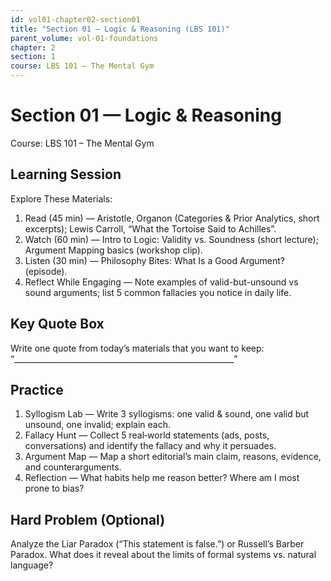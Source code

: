 ```yaml
---
id: vol01-chapter02-section01
title: "Section 01 — Logic & Reasoning (LBS 101)"
parent_volume: vol-01-foundations
chapter: 2
section: 1
course: LBS 101 – The Mental Gym
---
```


# Section 01 — Logic & Reasoning
Course: LBS 101 – The Mental Gym

## Learning Session
Explore These Materials:
1. Read (45 min) — Aristotle, Organon (Categories & Prior Analytics, short excerpts); Lewis Carroll, “What the Tortoise Said to Achilles”.  
2. Watch (60 min) — Intro to Logic: Validity vs. Soundness (short lecture); Argument Mapping basics (workshop clip).  
3. Listen (30 min) — Philosophy Bites: What Is a Good Argument? (episode).  
4. Reflect While Engaging — Note examples of valid-but-unsound vs sound arguments; list 5 common fallacies you notice in daily life.

## Key Quote Box
Write one quote from today’s materials that you want to keep:  
“_______________________________________________________”

## Practice
1. Syllogism Lab — Write 3 syllogisms: one valid & sound, one valid but unsound, one invalid; explain each.  
2. Fallacy Hunt — Collect 5 real‑world statements (ads, posts, conversations) and identify the fallacy and why it persuades.  
3. Argument Map — Map a short editorial’s main claim, reasons, evidence, and counterarguments.  
4. Reflection — What habits help me reason better? Where am I most prone to bias?

## Hard Problem (Optional)
Analyze the Liar Paradox (“This statement is false.”) or Russell’s Barber Paradox. What does it reveal about the limits of formal systems vs. natural language?
